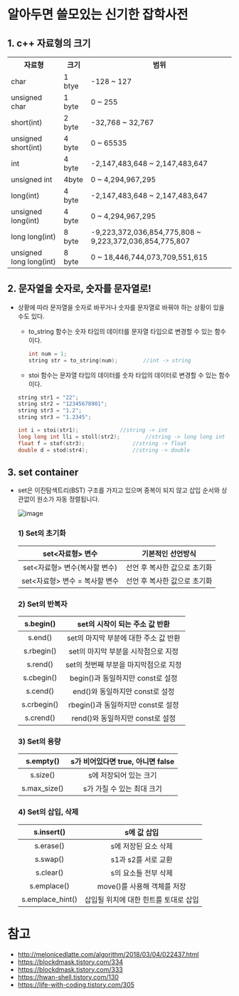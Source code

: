 # 알아두면 쓸모있는 신기한 잡학사전
## 1. c++ 자료형의 크기
<table align = "center">
<tr>
<th>자료형</th>
<th>크기</th>
<th>범위</th>
</tr>
<tr>
<td>char</td>
<td>1 btye</td>
<td>-128 ~ 127 </td>
</tr>
<tr>
<td>unsigned char</td>
<td>1 byte</td>
<td>0 ~ 255 </td>
</tr>
<tr>
<td>short(int) </td>
<td>2 byte</td>
<td>-32,768 ~ 32,767 </td>
</tr>
<tr>
<td>unsigned short(int) </td>
<td>4 byte</td>
<td>0 ~ 65535 </td>
</tr>
<tr>
<td>int</td>
<td>4 byte</td>
<td>-2,147,483,648 ~ 2,147,483,647 </td>
</tr>
<tr>
<td>unsigned int</td>
<td>4byte</td>
<td>0 ~ 4,294,967,295 </td>
</tr>
<tr>
<td>long(int) </td>
<td>4 byte</td>
<td>-2,147,483,648 ~ 2,147,483,647 </td>
</tr>
<tr>
<td>unsigned long(int) </td>
<td>4 byte</td>
<td>0 ~ 4,294,967,295 </td>
</tr>
<tr>
<td>long long(int) </td>
<td>8 byte</td>
<td>-9,223,372,036,854,775,808 ~ 9,223,372,036,854,775,807 </td>
</tr>
<tr>
<td>unsigned long long(int) </td>
<td>8 byte</td>
<td>0 ~ 18,446,744,073,709,551,615 </td>
</tr>
</table>

## 2. 문자열을 숫자로, 숫자를 문자열로!
* 상황에 따라 문자열을 숫자로 바꾸거나 숫자를 문자열로 바꿔야 하는 상황이 있을 수도 있다.
	* to_string 함수는 숫자 타입의 데이터를 문자열 타입으로 변경할 수 있는 함수이다.
	
		``` c++
		int num = 1;
		string str = to_string(num);		//int -> string
		```
		
	* stoi 함수는 문자열 타입의 데이터를 숫자 타입의 데이터로 변경할 수 있는 함수이다.
	
	``` c++
	string str1 = "22";
	string str2 = "12345678901";
	string str3 = "1.2";
	string str3 = "1.2345";

	int i = stoi(str1);				//string -> int
	long long int lli = stoll(str2);		//string -> long long int
	float f = stof(str3);				//string -> float
	double d = stod(str4);				//string -> double
	```
	
## 3. set container
  * set은 이진탐색트리(BST) 구조를 가지고 있으며 중복이 되지 않고 삽입 순서와 상관없이 원소가 자동 정렬됩니다.<p>
![image](https://user-images.githubusercontent.com/96518505/161916385-4a601ed5-8f7e-43f9-8dfd-de08f9b77e50.png)
	### 1) Set의 초기화
	
	|set<자료형> 변수|기본적인 선언방식|
	|:---:|:---:|
	| set<자료형> 변수(복사할 변수)| 선언 후 복사한 값으로 초기화 |
	|set<자료형> 변수 = 복사할 변수| 선언 후 복사한 값으로 초기화 |
	
	### 2) Set의 반복자
	|s.begin()|set의 시작이 되는 주소 값 반환|
	|:---:|:---:|
 	|s.end()|set의 마지막 부분에 대한 주소 값 반환| 
 	|s.rbegin()|set의 마지막 부분을 시작점으로 지정|
 	|s.rend()| set의 첫번째 부분을 마지막점으로 지정|
 	|s.cbegin()|begin()과 동일하지만 const로 설정|
 	|s.cend()|end()와 동일하지만 const로 설정|
 	|s.crbegin()|rbegin()과 동일하지만 const로 설정| 
 	|s.crend()|rend()와 동일하지만 const로 설정|
	
	### 3) Set의 용량
	|s.empty()|s가 비어있다면 true, 아니면 false|
	|:---:|:---:|
 	|s.size()|s에 저장되어 있는 크기|
 	|s.max_size()|s가 가질 수 있는 최대 크기|
	
	### 4) Set의 삽입, 삭제
	|s.insert()|s에 값 삽입|
	|:---:|:---:|
 	|s.erase()|s에 저장된 요소 삭제|
 	|s.swap()|s1과 s2를 서로 교환|
 	|s.clear()|s의 요소들 전부 삭제|
 	|s.emplace()|move()를 사용해 객체를 저장|
 	|s.emplace_hint()|삽입될 위치에 대한 힌트를 토대로 삽입|
	

	
# 참고
* <http://melonicedlatte.com/algorithm/2018/03/04/022437.html>
* <https://blockdmask.tistory.com/334>
* <https://blockdmask.tistory.com/333>
* <https://hwan-shell.tistory.com/130>
* <https://life-with-coding.tistory.com/305>
	
